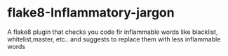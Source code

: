 # flake8-Inflammatory-jargon

A flake8 plugin that checks you code fir inflammable words like blacklist, whitelist,master, etc.. and suggests to replace them with less inflammable words